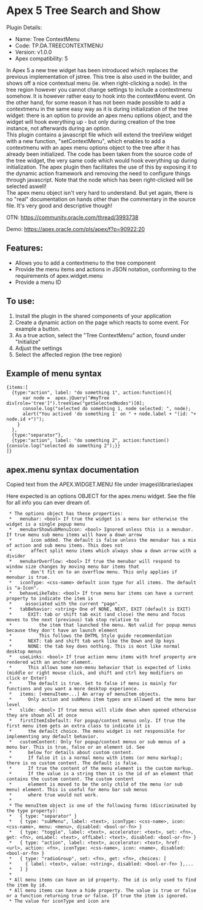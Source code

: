 # Apex 5 Tree Search and Show

Plugin Details:
- Name: Tree ContextMenu
- Code: TP.DA.TREECONTEXTMENU
- Version: v1.0.0
- Apex compatibility: 5

In Apex 5 a new tree widget has been introduced which replaces the previous implementation of jstree. This tree is also used in the builder, and shows off a nice contextual menu (ie. when right-clicking a node). In the tree region however you cannot change settings to include a contextmenu somehow. It is however rather easy to hook into the contextMenu event. On the other hand, for some reason it has not been made possible to add a contextmenu in the same easy way as it is during initialization of the tree widget: there is an option to provide an apex menu options object, and the widget will hook everything up - but only during creation of the tree instance, not afterwards during an option.  
This plugin contains a javascript file which will extend the treeView widget with a new function, "setContextMenu", which enables to add a contextmenu with an apex menu options object to the tree after it has already been initialized. The code has been taken from the source code of the tree widget, the very same code which would hook everything up during initialization. The apex plugin then facilitates the use of this by exposing it to the dynamic action framework and removing the need to configure things through javascript.  Note that the node which has been right-clicked will be selected aswell!  
The apex menu object isn't very hard to understand. But yet again, there is no "real" documentation on hands other than the commentary in the source file. It's very good and descriptive though!

OTN: https://community.oracle.com/thread/3993738

Demo: https://apex.oracle.com/pls/apex/f?p=90922:20

## Features:

- Allows you to add a contextmenu to the tree component
- Provide the menu items and actions in JSON notation, conforming to the requirements of apex.widget.menu
- Provide a menu ID

## To use:

1. Install the plugin in the shared components of your application
2. Create a dynamic action on the page which reacts to some event. For example a button.
3. As a true action, select the "Tree ContextMenu" action, found under "Initialize"
4. Adjust the settings
5. Select the affected region (the tree region)

## Example of menu syntax

```
{items:[
  {type:"action", label: "do something 1", action:function(){ 
      var node =  apex.jQuery("#myTree div[role='tree']").treeView("getSelectedNodes")[0];
      console.log("selected do something 1, node selected: ", node);
      alert("You actived 'do something 1' on " + node.label + "(id: "+ node.id +")");
    }
  },
  {type:"separator"},
  {type:"action", label: "do something 2", action:function(){console.log("selected do something 2");}}
]}
```

## apex.menu syntax documentation

Copied text from the APEX.WIDGET.MENU file under images\libraries\apex

Here expected is an options OBJECT for the apex.menu widget. See the file for all info you can ever dream of.

```
 * The options object has these properties:
 *   menubar: <bool> If true the widget is a menu bar otherwise the widget is a single popup menu
 *   menubarShowSubMenuIcon: <bool> Ignored unless this is a menubar. If true menu sub menu items will have a down arrow
 *       icon added. The default is false unless the menubar has a mix of action and sub menu items. This does not
 *       affect split menu items which always show a down arrow with a divider
 *   menubarOverflow: <bool> If true the menubar will respond to window size changes by moving menu bar items that
 *       don't fit on to an overflow menu. This only applies if menubar is true.
 *   iconType: <css-name> default icon type for all items. The default is "a-Icon".
 *   behaveLikeTabs: <bool> If true menu bar items can have a current property to indicate the item is
 *     associated with the current "page".
 *   tabBehavior: <string> One of NONE, NEXT, EXIT (default is EXIT)
 *      EXIT: tab or shift tab exit (and close) the menu and focus moves to the next (previous) tab stop relative to
 *          the item that launched the menu. Not valid for popup menus because they don't have an launch element
 *          This follows the DHTML Style guide recommendation
 *      NEXT: tab and shift tab work like the Down and Up keys
 *      NONE: the tab key does nothing. This is most like normal desktop menus
 *   useLinks: <bool> If true action menu items with href property are rendered with an anchor element.
 *      This allows some non-menu behavior that is expected of links (middle or right mouse click, and shift and ctrl key modifiers on click or Enter)
 *      The default is true. Set to false if menu is mainly for functions and you want a more desktop experience.
 *   items: [<menuItem>...] An array of menuItem objects.
 *      Only action and subMenu item types are allowed at the menu bar level
 *   slide: <bool> If true menus will slide down when opened otherwise they are shown all at once
 *   firstItemIsDefault: For popup/context menus only. If true the first menu item gets an extra class to indicate it is
 *      the default choice. The menu widget is not responsible for implementing any default behavior.
 *   customContent: Only for popup/context menus or sub menus of a menu bar. This is true, false or an element id. See
 *      below for details about custom content.
 *      If false it is a normal menu with items (or menu markup); there is no custom content. The default is false.
 *      If true the content of the menu element is the custom markup.
 *      If the value is a string then it is the id of an element that contains the custom content. The custom content
 *      element is moved to be the only child of the menu (or sub menu) element. This is useful for menu bar sub menus
 *      where true would not work.
 *
 * The menuItem object is one of the following forms (discriminated by the type property):
 *   { type: "separator" }
 *   { type: "subMenu", label: <text>, iconType: <css-name>, icon: <css-name>, menu: <menu>, disabled: <bool-or-fn> }
 *   { type: "toggle", label: <text>, accelerator: <text>, set: <fn>, get: <fn>, onLabel: <text>, offLabel: <text>, disabled: <bool-or-fn> }
 *   { type: "action", label: <text>, accelerator: <text>, href: <url>, action: <fn>, iconType: <css-name>, icon: <name>, disabled: <bool-or-fn> }
 *   { type: "radioGroup", set: <fn>, get: <fn>, choices: [
 *     { label: <text>, value: <string>, disabled: <bool-or-fn> },...
 *   ] }
 *
 * All menu items can have an id property. The id is only used to find the item by id.
 * All menu items can have a hide property. The value is true or false or a function returning true or false. If true the item is ignored.
 * The value for iconType and icon are
 ```